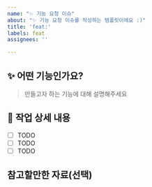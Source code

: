 ```yaml
---
name: "✨ 기능 요청 이슈"
about: "✨ 기능 요청 이슈를 작성하는 템플릿이에요 :)"
title: 'feat:'
labels: feat
assignees: ''

---
```


## ✨ 어떤 기능인가요?
> 만들고자 하는 기능에 대해 설명해주세요

## 📝 작업 상세 내용

- [ ] TODO
- [ ] TODO
- [ ] TODO

## 참고할만한 자료(선택)
